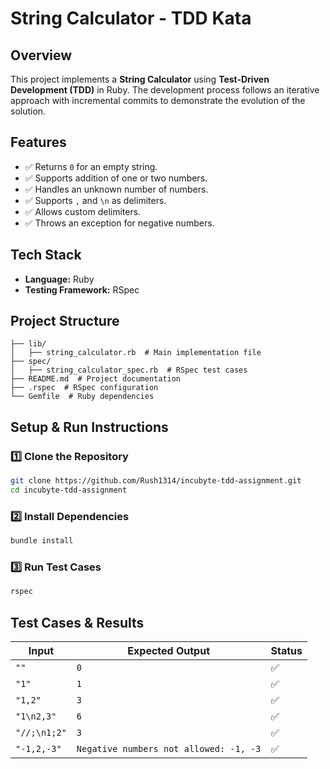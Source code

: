 # String Calculator - TDD Kata

## Overview
This project implements a **String Calculator** using **Test-Driven Development (TDD)** in Ruby. The development process follows an iterative approach with incremental commits to demonstrate the evolution of the solution.

## Features
- ✅ Returns `0` for an empty string.
- ✅ Supports addition of one or two numbers.
- ✅ Handles an unknown number of numbers.
- ✅ Supports `,` and `\n` as delimiters.
- ✅ Allows custom delimiters.
- ✅ Throws an exception for negative numbers.

## Tech Stack
- **Language:** Ruby
- **Testing Framework:** RSpec

## Project Structure
```
├── lib/
│   ├── string_calculator.rb  # Main implementation file
├── spec/
│   ├── string_calculator_spec.rb  # RSpec test cases
├── README.md  # Project documentation
├── .rspec  # RSpec configuration
└── Gemfile  # Ruby dependencies
```

## Setup & Run Instructions

### 1️⃣ Clone the Repository
```sh
git clone https://github.com/Rush1314/incubyte-tdd-assignment.git
cd incubyte-tdd-assignment
```

### 2️⃣ Install Dependencies
```sh
bundle install
```

### 3️⃣ Run Test Cases
```sh
rspec
```

## Test Cases & Results
| Input | Expected Output | Status |
|---|---|---|
| `""` | `0` | ✅ |
| `"1"` | `1` | ✅ |
| `"1,2"` | `3` | ✅ |
| `"1\n2,3"` | `6` | ✅ |
| `"//;\n1;2"` | `3` | ✅ |
| `"-1,2,-3"` | `Negative numbers not allowed: -1, -3` | ✅ |
